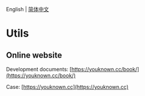 English | [简体中文](./README.CN.md)

# Utils

## Online website

Development documents: [https://youknown.cc/book/](https://youknown.cc/book/)

Case: [https://youknown.cc](https://youknown.cc)